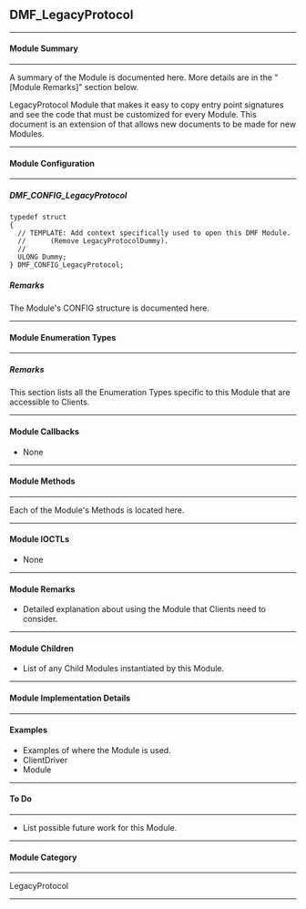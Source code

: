 ## DMF_LegacyProtocol

-----------------------------------------------------------------------------------------------------------------------------------

#### Module Summary

-----------------------------------------------------------------------------------------------------------------------------------

A summary of the Module is documented here. More details are in the "[Module Remarks]" section below.

LegacyProtocol Module that makes it easy to copy entry point signatures and see the code that must be customized for every Module. This
document is an extension of that allows new documents to be made for new Modules.

-----------------------------------------------------------------------------------------------------------------------------------

#### Module Configuration

-----------------------------------------------------------------------------------------------------------------------------------
##### DMF_CONFIG_LegacyProtocol
````
typedef struct
{
  // TEMPLATE: Add context specifically used to open this DMF Module.
  //      (Remove LegacyProtocolDummy).
  //
  ULONG Dummy;
} DMF_CONFIG_LegacyProtocol;
````

##### Remarks

The Module's CONFIG structure is documented here.

-----------------------------------------------------------------------------------------------------------------------------------

#### Module Enumeration Types

-----------------------------------------------------------------------------------------------------------------------------------

##### Remarks

This section lists all the Enumeration Types specific to this Module that are accessible to Clients.

-----------------------------------------------------------------------------------------------------------------------------------

#### Module Callbacks

* None

-----------------------------------------------------------------------------------------------------------------------------------

#### Module Methods

-----------------------------------------------------------------------------------------------------------------------------------

Each of the Module's Methods is located here.

-----------------------------------------------------------------------------------------------------------------------------------

#### Module IOCTLs

* None

-----------------------------------------------------------------------------------------------------------------------------------

#### Module Remarks

* Detailed explanation about using the Module that Clients need to consider.

-----------------------------------------------------------------------------------------------------------------------------------

#### Module Children

* List of any Child Modules instantiated by this Module.

-----------------------------------------------------------------------------------------------------------------------------------

#### Module Implementation Details

-----------------------------------------------------------------------------------------------------------------------------------

#### Examples

* Examples of where the Module is used.
* ClientDriver
* Module

-----------------------------------------------------------------------------------------------------------------------------------

#### To Do

-----------------------------------------------------------------------------------------------------------------------------------

* List possible future work for this Module.

-----------------------------------------------------------------------------------------------------------------------------------
#### Module Category

-----------------------------------------------------------------------------------------------------------------------------------

LegacyProtocol

-----------------------------------------------------------------------------------------------------------------------------------

